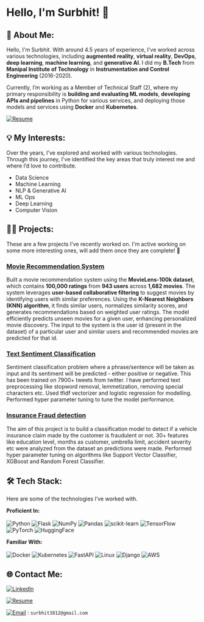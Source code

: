 # Hello, I'm Surbhit! 👋

## 💫 About Me:
Hello, I'm Surbhit.
With around 4.5 years of experience, I've worked across various technologies, including **augmented reality**, **virtual reality**, **DevOps**, **deep learning**, **machine learning**, and **generative AI**. I did my **B.Tech** from **Manipal Institute of Technology** in **Instrumentation and Control Engineering** (2016-2020).

Currently, I’m working as a Member of Technical Staff (2), where my primary responsibility is **building and evaluating ML models**, **developing APIs and pipelines** in Python for various services, and deploying those models and services using **Docker** and **Kubernetes**.

[![Resume](https://img.shields.io/badge/Resume-Download-blue?style=flat&logo=adobeacrobatreader)](https://github.com/Surbhit01/Surbhit01/raw/main/SurbhitKumarCV.pdf)

## 💡 My Interests:
Over the years, I've explored and worked with various technologies. Through this journey, I've identified the key areas that truly interest me and where I’d love to contribute.

- Data Science
- Machine Learning
- NLP & Generative AI
- ML Ops
- Deep Learning
- Computer Vision

## :man_technologist: Projects:

These are a few projects I’ve recently worked on. I'm active working on some more interesting ones, will add them once they are complete! 🚀

### [Movie Recommendation System](https://github.com/Surbhit01/Movie-RecSys)
Built a movie recommendation system using the **MovieLens-100k dataset**, which contains **100,000 ratings** from **943 users** across **1,682 movies**. The system leverages **user-based collaborative filtering** to suggest movies by identifying users with similar preferences. Using the **K-Nearest Neighbors (KNN) algorithm**, it finds similar users, normalizes similarity scores, and generates recommendations based on weighted user ratings. The model efficiently predicts unseen movies for a given user, enhancing personalized movie discovery. The input to the system is the user id (present in the dataset) of a particular user and similar users and recommended movies are predicted for that id.

### [Text Sentiment Classification](https://github.com/Surbhit01/SentimentClassification)
Sentiment classification problem where a phrase/sentence will be taken as input and its sentiment will be predicted - either positive or negative. This has been trained on 7900+ tweets from twitter. I have performed text preprocessing like stopword removal, lemmetization, removing special characters etc. Used tfidf vectorizer and logistic regression for modelling. Performed hyper parameter tuning to tune the model performance.
 

### [Insurance Fraud detection](https://github.com/Surbhit01/InsuranceFraudDetection)
The aim of this project is to build a classification model to detect if a vehicle insurance claim made by the customer is fraudulent or not. 30+ features like education level, months as customer, umbrella limit, accident severity etc were analyzed from the dataset an predictions were made. Performed hyper parameter tuning on algorithms like Support Vector Classifier, XGBoost and Random Forest Classifier.

## 🛠️ Tech Stack:

Here are some of the technologies I’ve worked with. <br>

**Proficient In:** <br> <br>
![Python](https://img.shields.io/badge/python-3670A0?style=plastic&logo=python&logoColor=ffdd54) ![Flask](https://img.shields.io/badge/flask-%23000.svg?style=plastic&logo=flask&logoColor=white)
![NumPy](https://img.shields.io/badge/numpy-%23013243.svg?style=plastic&logo=numpy&logoColor=white) ![Pandas](https://img.shields.io/badge/pandas-%23150458.svg?style=plastic&logo=pandas&logoColor=white) 
![scikit-learn](https://img.shields.io/badge/scikit--learn-%23F7931E.svg?style=plastic&logo=scikit-learn&logoColor=white) ![TensorFlow](https://img.shields.io/badge/TensorFlow-%23FF6F00.svg?style=plastic&logo=TensorFlow&logoColor=white)
![PyTorch](https://img.shields.io/badge/PyTorch-%23EE4C2C.svg?style=plastic&logo=PyTorch&logoColor=white) ![HuggingFace](https://img.shields.io/badge/%F0%9F%A4%97%20Hugging%20Face-Model)

**Familiar With:** <br> <br>
![Docker](https://img.shields.io/badge/docker-257bd6?style=flat&logo=docker&logoColor=white)
![Kubernetes](https://img.shields.io/badge/kubernetes-326CE5?&style=plastic&logo=kubernetes&logoColor=white)
![FastAPI](https://img.shields.io/badge/FastAPI-009688?style=flat&logo=FastAPI&labelColor=555&logoColor=white)
![Linux](https://img.shields.io/badge/Linux-FCC624?style=flat&logo=linux&logoColor=black) 
![Django](https://img.shields.io/badge/django-%23092E20.svg?style=plastic&logo=django&logoColor=white) 
![AWS](https://img.shields.io/badge/AWS-%23FF9900.svg?style=plastic&logo=amazon-aws&logoColor=white)

## 🌐 Contact Me:
[![LinkedIn](https://img.shields.io/badge/LinkedIn-0077B5?style=flat&logo=linkedin&logoColor=white)](https://www.linkedin.com/in/surbhit-kumar/)

[![Resume](https://img.shields.io/badge/Resume-Download-blue?style=flat&logo=adobeacrobatreader)](https://github.com/Surbhit01/Surbhit01/raw/main/SurbhitKumarCV.pdf)

[![Email](https://img.shields.io/badge/Email-surbhit3812@gmail.com-blue?style=flat&logo=gmail)](mailto:surbhit3812@gmail.com) : `surbhit3812@gmail.com`
